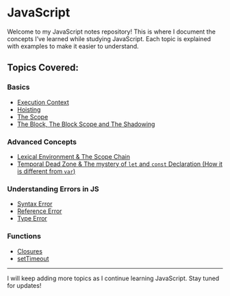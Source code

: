 # JavaScript

Welcome to my JavaScript notes repository! This is where I document the concepts I’ve learned while studying JavaScript. Each topic is explained with examples to make it easier to understand.

## Topics Covered:

### Basics
- [Execution Context](execution-context.md)
- [Hoisting](hoisting.md)
- [The Scope](scope.md)
- [The Block, The Block Scope and The Shadowing ](block-scope.md)

### Advanced Concepts
- [Lexical Environment & The Scope Chain](lexical-environment.md)
- [Temporal Dead Zone & The mystery of `let` and `const` Declaration (How it is different from `var`)](temporal-dead-zone.md)


### Understanding Errors in JS
- [Syntax Error](syntax-error.md)
- [Reference Error](reference-error.md)
- [Type Error](type-error.md)

### Functions
- [Closures](closures.md)
- [setTimeout](setTimeout.md)

---

I will keep adding more topics as I continue learning JavaScript. Stay tuned for updates!

